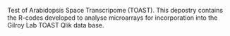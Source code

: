 Test of Arabidopsis Space Transcripome (TOAST). 
This depostry contains the R-codes developed to analyse microarrays for incorporation into the Gilroy Lab TOAST Qlik data base. 
